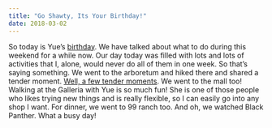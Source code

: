 ```yaml
---
title: "Go Shawty, Its Your Birthday!"
date: 2018-03-02
---
```

So today is Yue’s [birthday](https://media.giphy.com/media/yoJC2GnSClbPOkV0eA/giphy.gif). We have talked about what to do during this weekend for a while now. Our day today was filled with lots and lots of activities that I, alone, would never do all of them in one week. So that’s saying something. We went to the arboretum and hiked there and shared a tender moment. [Well, a few tender moments](https://media.giphy.com/media/6UpQJVXTiOGuA/giphy.gif). We went to the mall too! Walking at the Galleria with Yue is so much fun! She is one of those people who likes trying new things and is really flexible, so I can easily go into any shop I want. For dinner, we went to 99 ranch too. And oh, we watched Black Panther. What a busy day!